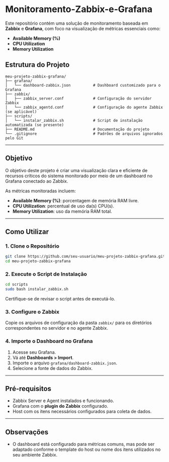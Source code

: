 # Monitoramento-Zabbix-e-Grafana

Este repositório contém uma solução de monitoramento baseada em **Zabbix** e **Grafana**, com foco na visualização de métricas essenciais como:

- **Available Memory (%)**
- **CPU Utilization**
- **Memory Utilization**

## Estrutura do Projeto

```
meu-projeto-zabbix-grafana/
├── grafana/
│   └── dashboard-zabbix.json          # Dashboard customizado para o Grafana
├── zabbix/
│   ├── zabbix_server.conf             # Configuração do servidor Zabbix
│   └── zabbix_agentd.conf             # Configuração do agente Zabbix (se aplicável)
├── scripts/
│   └── instalar_zabbix.sh             # Script de instalação automatizada (se presente)
├── README.md                          # Documentação do projeto
└── .gitignore                         # Padrões de arquivos ignorados pelo Git
```

---

## Objetivo

O objetivo deste projeto é criar uma visualização clara e eficiente de recursos críticos do sistema monitorado por meio de um dashboard no Grafana conectado ao Zabbix.

As métricas monitoradas incluem:

- **Available Memory (%)**: porcentagem de memória RAM livre.
- **CPU Utilization**: percentual de uso da(s) CPU(s).
- **Memory Utilization**: uso da memória RAM total.

---

## Como Utilizar

### 1. Clone o Repositório

```bash
git clone https://github.com/seu-usuario/meu-projeto-zabbix-grafana.git
cd meu-projeto-zabbix-grafana
```

### 2. Execute o Script de Instalação

```bash
cd scripts
sudo bash instalar_zabbix.sh
```

 Certifique-se de revisar o script antes de executá-lo.

### 3. Configure o Zabbix

Copie os arquivos de configuração da pasta `zabbix/` para os diretórios correspondentes no servidor e no agente Zabbix.

### 4. Importe o Dashboard no Grafana

1. Acesse seu Grafana.
2. Vá até **Dashboards > Import**.
3. Importe o arquivo `grafana/dashboard-zabbix.json`.
4. Selecione a fonte de dados do Zabbix.

---

## Pré-requisitos

- Zabbix Server e Agent instalados e funcionando.
- Grafana com o **plugin do Zabbix** configurado.
- Host com os itens necessários configurados para coleta de dados.

---

## Observações

- O dashboard está configurado para métricas comuns, mas pode ser adaptado conforme o template do host ou nome dos itens utilizados no seu ambiente Zabbix.
